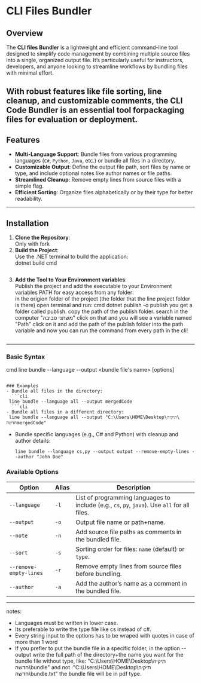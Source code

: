
# CLI Files Bundler  

## Overview  
The **CLI files Bundler** is a lightweight and efficient command-line tool designed to simplify code management by combining multiple source files into a single, organized output file. It’s particularly useful for instructors,
developers, and anyone looking to streamline workflows by bundling files with minimal effort.  

With robust features like file sorting, line cleanup, and customizable comments,
the CLI Code Bundler is an essential tool forpackaging files for evaluation or deployment.  
---

## Features  
- **Multi-Language Support**: Bundle files from various programming languages (`C#`, `Python`, `Java`, etc.) or bundle all files in a directory.  
- **Customizable Output**: Define the output file path, sort files by name or type, and include optional notes like author names or file paths.  
- **Streamlined Cleanup**: Remove empty lines from source files with a simple flag.  
- **Efficient Sorting**: Organize files alphabetically or by their type for better readability.  

---

## Installation  
1. **Clone the Repository**:  
   Only with fork
2. **Build the Project**:  
   Use the .NET terminal to build the application:  
   dotnet build
   cmd
   ```  dotnet build
4. **Add the Tool to Your Environment variables**:  
   Publish the project and add the executable to your Environment variables PATH for easy access from any folder:  
   in the origion folder of the project (the folder that the line project folder is there) open terminal and run:
   cmd
   dotnet publish -o publish
   you get a folder called publish.
   copy the path of the publish folder.
   search in the computer "משתני סביבה" click on that and you will see a variable named "Path"
   click on it and add the path of the publish folder into the path variable
   and now you can run the command from every path in the cli!
   ```  dotnet publish -o publish

---
### Basic Syntax  
cmd
line bundle --language <languages> --output <bundle file's name> [options]
```  

### Examples  
- Bundle all files in the directory:
  ```cli
 line bundle --language all --output mergedCode
  ```cli
- Bundle all files in a different directory:
 line bundle --language all --output "C:\Users\HOME\Desktop\‏‏\תיקיה חדשהmergedCode"

  ```  
- Bundle specific languages (e.g., C# and Python) with cleanup and author details:  
  ```cli
  line bundle --language cs,py --output output --remove-empty-lines --author "John Doe"
  ```  

### Available Options  
| Option                 | Alias | Description                                                                                  |  
|------------------------|-------|----------------------------------------------------------------------------------------------|  
| `--language`           | `-l`  | List of programming languages to include (e.g., `cs`, `py`, `java`). Use `all` for all files.|  
| `--output`             | `-o`  | Output file name or path+name.                                                               |  
| `--note`               | `-n`  | Add source file paths as comments in the bundled file.                                       |  
| `--sort`               | `-s`  | Sorting order for files: `name` (default) or `type`.                                         |  
| `--remove-empty-lines` | `-r`  | Remove empty lines from source files before bundling.                                        |  
| `--author`             | `-a`  | Add the author’s name as a comment in the bundled file.                                      |  

---
notes:
* Languages must be written in lower case.
* Its preferable to write the type file like cs instead of c#.
* Every string input to the options has to be wraped with quotes in case of more than 1 word
* If you prefier to put the bundle file in a specific folder, in the option --output write the full path of the directory+the name you want for the bundle file
  without type, like: "C:\Users\HOME\Desktop\‏‏תיקיה חדשה\bundle" and not :"C:\Users\HOME\Desktop\‏‏תיקיה חדשה\bundle.txt" 
  the bundle file will be in pdf type.
